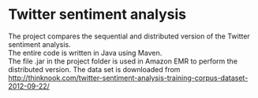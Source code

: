 # Twitter sentiment analysis
The project compares
the sequential and distributed version of the Twitter
sentiment analysis. <br />
The entire code is written in Java using Maven. <br />
The file .jar in the project folder is used in Amazon EMR to perform the distributed version.
The data set is downloaded from http://thinknook.com/twitter-sentiment-analysis-training-corpus-dataset-2012-09-22/
